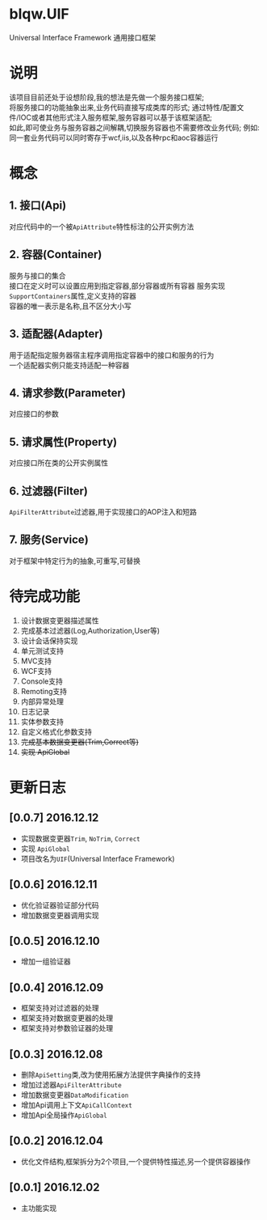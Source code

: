 # blqw.UIF
Universal Interface Framework
通用接口框架

# 说明
该项目目前还处于设想阶段,我的想法是先做一个服务接口框架;  
将服务接口的功能抽象出来,业务代码直接写成类库的形式;
通过特性/配置文件/IOC或者其他形式注入服务框架,服务容器可以基于该框架适配;  
如此,即可使业务与服务容器之间解耦,切换服务容器也不需要修改业务代码; 
例如:  
同一套业务代码可以同时寄存于wcf,iis,以及各种rpc和aoc容器运行  

# 概念
## 1. 接口(Api)  
对应代码中的一个被`ApiAttribute`特性标注的公开实例方法
## 2. 容器(Container)  
服务与接口的集合  
接口在定义时可以设置应用到指定容器,部分容器或所有容器
服务实现`SupportContainers`属性,定义支持的容器  
容器的唯一表示是名称,且不区分大小写
## 3. 适配器(Adapter)  
用于适配指定服务器宿主程序调用指定容器中的接口和服务的行为  
一个适配器实例只能支持适配一种容器  
## 4. 请求参数(Parameter)  
对应接口的参数
## 5. 请求属性(Property)  
对应接口所在类的公开实例属性
## 6. 过滤器(Filter)  
`ApiFilterAttribute`过滤器,用于实现接口的AOP注入和短路
## 7. 服务(Service)  
对于框架中特定行为的抽象,可重写,可替换

# 待完成功能
1. 设计数据变更器描述属性
1. 完成基本过滤器(Log,Authorization,User等)
1. 设计会话保持实现
1. 单元测试支持
1. MVC支持
1. WCF支持
1. Console支持
1. Remoting支持
1. 内部异常处理
1. 日志记录
1. 实体参数支持
1. 自定义格式化参数支持
1. ~~完成基本数据变更器(Trim,Correct等)~~
1. ~~实现 ApiGlobal~~

# 更新日志
## [0.0.7] 2016.12.12
* 实现数据变更器`Trim`, `NoTrim`, `Correct`
* 实现 `ApiGlobal`
* 项目改名为`UIF`(Universal Interface Framework)

## [0.0.6] 2016.12.11
* 优化验证器验证部分代码
* 增加数据变更器调用实现

## [0.0.5] 2016.12.10
* 增加一组验证器

## [0.0.4] 2016.12.09
* 框架支持对过滤器的处理
* 框架支持对数据变更器的处理
* 框架支持对参数验证器的处理

## [0.0.3] 2016.12.08
* 删除`ApiSetting`类,改为使用拓展方法提供字典操作的支持
* 增加过滤器`ApiFilterAttribute`
* 增加数据变更器`DataModification`
* 增加Api调用上下文`ApiCallContext`
* 增加Api全局操作`ApiGlobal`

## [0.0.2] 2016.12.04
* 优化文件结构,框架拆分为2个项目,一个提供特性描述,另一个提供容器操作

## [0.0.1] 2016.12.02
* 主功能实现
